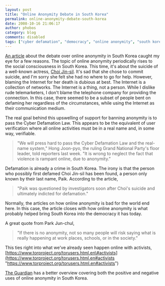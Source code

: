 ```yaml
---
layout: post
title: "Online Anonymity Debate in South Korea"
permalink: online-anonymity-debate-south-korea
date: 2008-10-16 21:06:17
author: phobos
category: blog
comments: disabled
tags: ["cyber defamation", "democracy", "online anonymity", "south korea", "whistleblowers"]
---
```


[An article](http://www.tmcnet.com/usubmit/-online-anonymity-hotly-debated-south-korea-/2008/10/15/3707066.htm) about the debate over online anonymity in South Korea caught my eye for a few reasons. The topic of online anonymity periodically rises to the social consciousness in South Korea. This time, it's about the suicide of a well-known actress, [Choi Jin-sil](http://en.wikipedia.org/wiki/Choi_Jin-sil). It's sad that she chose to commit suicide, and I'm sorry she felt she had no where to go for help. However, blaming the Internet for her death is dubious at best. The Internet is a collection of networks. The Internet is a thing, not a person. While I dislike rude telemarketers, I don't blame the telephone company for providing the connection. In this case, there seemed to be a subset of people bent on defaming her regardless of the circumstances, while using the Internet as their communication medium.

The real goal behind this upswelling of support for banning anonymity is to pass the Cyber Defamation Law. This appears to be the equivalent of user verification where all online activities must be in a real name and, in some way, verifiable.

> "We will press hard to pass the Cyber Defamation Law and the real-name system," Hong Joon-pyo, the ruling Grand National Party's floor leader, told reporters last week. "It is wrong to neglect the fact that violence is rampant online, due to anonymity."

Defamation is already a crime in South Korea. The irony is that the person who possibly first defamed Choi Jin-sil has been found, a person only known by their last name, Paik. According to the article,  

> "Paik was questioned by investigators soon after Choi's suicide and ultimately indicted for defamation."

<!-- more -->

Normally, the articles on how online anonymity is bad for the world end here. In this case, the article closes with how online anonymity is what probably helped bring South Korea into the democracy it has today.

A great quote from Park Jun-chul,  

> "If there is no anonymity, not so many people will risk saying what is really happening at work places, schools, or in the society."

This ties right into what we've already seen happen online with activists, [https://www.torproject.org/torusers.html.en\#activists](https://www.torproject.org/torusers.html.en#activists "https://www.torproject.org/torusers.html.en#activists")

[The Guardian](http://www.guardian.co.uk/technology/2008/oct/09/news.internet) has a better overview covering both the positive and negative uses of online anonymity in South Korea.
